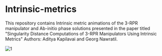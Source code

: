 # Intrinsic-metrics
This repository contains Intrinsic metric animations of the 3-RPR manipulator and Ab-initio phase solutions presented in the paper titled 
"Singularity Distance Computations of 3-RPR Manipulators Using Intrinsic Metrics" Authors: Aditya Kapilavai and Georg Nawratil.

![1](https://github.com/aditya-kapilavai/Intrinsic-metrics/assets/129060287/8fe03786-1388-448f-b92c-617eefe93df2)
